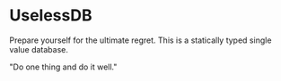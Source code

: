 # UselessDB

Prepare yourself for the ultimate regret.  This is a statically typed single value database.  

"Do one thing and do it well."
